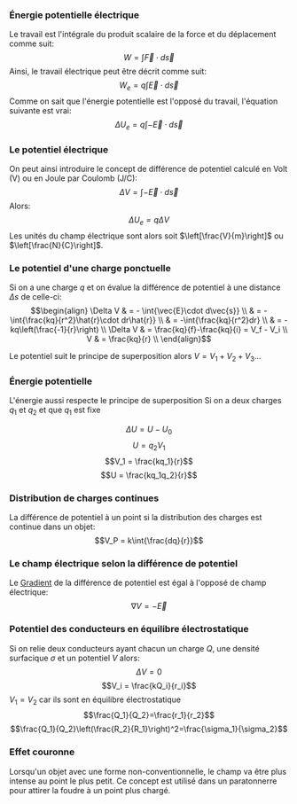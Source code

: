 ### Énergie potentielle électrique
Le travail est l'intégrale du produit scalaire de la force et du déplacement comme suit:$$W = \int{\vec{F}\cdot d\vec{s}}$$
Ainsi, le travail électrique peut être décrit comme suit: $$W_e = q \int{\vec{E}\cdot d\vec{s}}$$
Comme on sait que l'énergie potentielle est l'opposé du travail, l'équation suivante est vrai:$$\Delta U_e = q \int{-\vec{E}\cdot d\vec{s}}$$
### Le potentiel électrique 
On peut ainsi introduire le concept de différence de potentiel calculé en Volt (V) ou en Joule par Coulomb (J/C): $$\Delta V =  \int{-\vec{E}\cdot d\vec{s}}$$
Alors: $$\Delta U_e = q \Delta V$$
Les unités du champ électrique sont alors soit $\left[\frac{V}{m}\right]$ ou $\left[\frac{N}{C}\right]$.

### Le potentiel d'une charge ponctuelle
Si on a une charge $q$ et on évalue la différence de potentiel à une distance $\Delta s$ de celle-ci:
$$\begin{align}
\Delta V & = - \int{\vec{E}\cdot d\vec{s}} \\
& = -\int{\frac{kq}{r^2}\hat{r}\cdot dr\hat{r}} \\
& = -\int{\frac{kq}{r^2}dr} \\
& = -kq\left(\frac{-1}{r}\right) \\
\Delta V & = \frac{kq}{f}-\frac{kq}{i} = V_f - V_i \\
V & = \frac{kq}{r} \\
\end{align}$$

Le potentiel suit le principe de superposition alors $V = V_1 + V_2 + V_3 ...$ 
### Énergie potentielle
L'énergie aussi respecte le principe de superposition
Si on a deux charges $q_1$ et $q_2$ et que $q_1$ est fixe

$$\Delta U = U -U_0$$
$$U = q_2 V_1$$
$$V_1 = \frac{kq_1}{r}$$
$$U = \frac{kq_1q_2}{r}$$
### Distribution de charges continues
La différence de potentiel à un point si la distribution des charges est continue dans un objet:
$$V_P = k\int{\frac{dq}{r}}$$
### Le champ électrique selon la différence de potentiel
Le [Gradient](../../../Connaissance%20autre/Gradient.md) de la différence de potentiel est égal à l'opposé de champ électrique:
$$\nabla V = -\vec{E}$$
### Potentiel des conducteurs en équilibre électrostatique
Si on relie deux conducteurs ayant chacun un charge $Q$, une densité surfacique $\sigma$ et un potentiel $V$ alors:
$$\Delta V = 0$$
$$V_i = \frac{kQ_i}{r_i}$$
$V_1 = V_2$ car ils sont en équilibre électrostatique
$$\frac{Q_1}{Q_2}=\frac{r_1}{r_2}$$
$$\frac{Q_1}{Q_2}\left(\frac{R_2}{R_1}\right)^2=\frac{\sigma_1}{\sigma_2}$$
### Effet couronne
Lorsqu'un objet avec une forme non-conventionnelle, le champ va être plus intense au point le plus petit. Ce concept est utilisé dans un paratonnerre pour attirer la foudre à un point plus chargé.